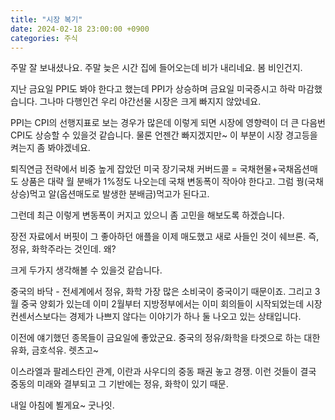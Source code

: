 ```yaml
---
title: "시장 복기"
date: 2024-02-18 23:00:00 +0900
categories: 주식
---
```


주말 잘 보내셨나요.
주말 늦은 시간 집에 들어오는데 비가 내리네요. 봄 비인건지.

지난 금요일 PPI도 봐야 한다고 했는데 PPI가 상승하며 금요일 미국증시고 하락 마감했습니다.
그나마 다행인건 우리 야간선물 시장은 크게 빠지지 않았네요.

PPI는 CPI의 선행지표로 보는 경우가 많은데 이렇게 되면 시장에 영향력이 더 큰 다음번 CPI도 상승할 수 있을것 같습니다.
물론 언젠간 빠지겠지만~ 이 부분이 시장 경고등을 켜는지 좀 봐야겠네요.

퇴직연금 전략에서 비중 높게 잡았던 미국 장기국채 커버드콜 = 국채현물+국채옵션매도
상품은 대략 월 분배가 1%정도 나오는데 국채 변동폭이 작아야 한다고. 그럼 꿩(국채상승)먹고 알(옵션매도로 발생한 분배금)먹고가 된다고.

그런데 최근 이렇게 변동폭이 커지고 있으니 좀 고민을 해보도록 하겠습니다.



장전 자료에서 버핏이 그 좋아하던 애플을 이제 매도했고 새로 사들인 것이 쉐브론.
즉, 정유, 화학주라는 것인데. 왜?

크게 두가지 생각해볼 수 있을것 같습니다.

중국의 바닥 - 전세계에서 정유, 화학 가장 많은 소비국이 중국이기 때문이죠. 그리고 3월 중국 양회가 있는데 이미 2월부터 지방정부에서는 이미 회의들이 시작되었는데 시장 컨센서스보다는 경제가 나쁘지 않다는 이야기가 하나 둘 나오고 있는 상태입니다.

이전에 얘기했던 종목들이 금요일에 좋았군요. 중국의 정유/화학을 타겟으로 하는 대한유화, 금호석유. 렛츠고~


이스라엘과 팔레스타인 관계, 이란과 사우디의 중동 패권 놓고 경쟁. 이런 것들이 결국 중동의 미래와 결부되고 그 기반에는 정유, 화학이 있기 때문.

내일 아침에 뵐게요~ 굿나잇.
